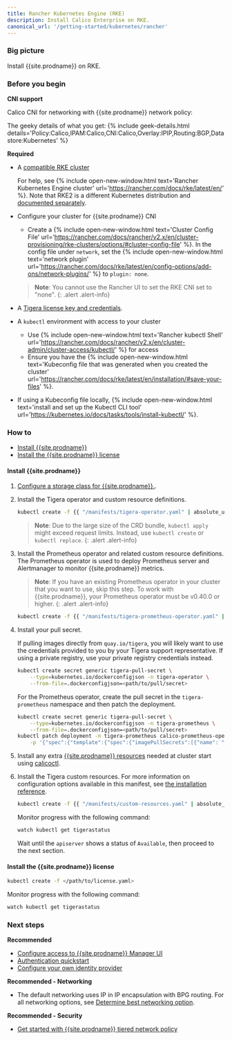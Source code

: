 ```yaml
---
title: Rancher Kubernetes Engine (RKE)
description: Install Calico Enterprise on RKE.
canonical_url: '/getting-started/kubernetes/rancher'
---
```


### Big picture

Install {{site.prodname}} on RKE.

### Before you begin

**CNI support**

Calico CNI for networking with {{site.prodname}} network policy:

The geeky details of what you get:
{% include geek-details.html details='Policy:Calico,IPAM:Calico,CNI:Calico,Overlay:IPIP,Routing:BGP,Datastore:Kubernetes' %}

**Required**

- A [compatible RKE cluster]({{site.baseurl}}/getting-started/compatibility#rke)
   
   For help, see {% include open-new-window.html text='Rancher Kubernetes Engine cluster' url='https://rancher.com/docs/rke/latest/en/' %}. Note that RKE2 is a different Kubernetes distribution and [documented separately]({{site.baseurl}}/getting-started/kubernetes/rke2).

- Configure your cluster for {{site.prodname}} CNI

  - Create a {% include open-new-window.html text='Cluster Config File' url='https://rancher.com/docs/rancher/v2.x/en/cluster-provisioning/rke-clusters/options/#cluster-config-file' %}. In the config file under `network`, set the {% include open-new-window.html text='network plugin' url='https://rancher.com/docs/rke/latest/en/config-options/add-ons/network-plugins/' %} to `plugin: none`.

   >**Note**: You cannot use the Rancher UI to set the RKE CNI set to "none".
   {: .alert .alert-info}

- A [Tigera license key and credentials]({{site.baseurl}}/getting-started/calico-enterprise).

- A `kubectl` environment with access to your cluster
  - Use {% include open-new-window.html text='Rancher kubectl Shell' url='https://rancher.com/docs/rancher/v2.x/en/cluster-admin/cluster-access/kubectl/' %} for access
  - Ensure you have the {% include open-new-window.html text='Kubeconfig file that was generated when you created the cluster' url='https://rancher.com/docs/rke/latest/en/installation/#save-your-files' %}.
  
- If using a Kubeconfig file locally, {% include open-new-window.html text='install and set up the Kubectl CLI tool' url='https://kubernetes.io/docs/tasks/tools/install-kubectl/' %}.

### How to

- [Install {{site.prodname}}](#install-calico-enterprise)
- [Install the {{site.prodname}} license](#install-the-calico-enterprise-license)

#### Install {{site.prodname}}

1. [Configure a storage class for {{site.prodname}}.]({{site.baseurl}}/getting-started/create-storage).

1. Install the Tigera operator and custom resource definitions.

   ```bash
   kubectl create -f {{ "/manifests/tigera-operator.yaml" | absolute_url }}
   ```
   
   > **Note**: Due to the large size of the CRD bundle, `kubectl apply` might exceed request limits. Instead, use `kubectl create` or `kubectl replace`.
   {: .alert .alert-info}

1. Install the Prometheus operator and related custom resource definitions. The Prometheus operator is used to deploy Prometheus server and Alertmanager to monitor {{site.prodname}} metrics.

   > **Note**: If you have an existing Prometheus operator in your cluster that you want to use, skip this step. To work with {{site.prodname}}, your Prometheus operator must be v0.40.0 or higher.
   {: .alert .alert-info}

   ```bash
   kubectl create -f {{ "/manifests/tigera-prometheus-operator.yaml" | absolute_url }}
   ```

1. Install your pull secret.

   If pulling images directly from `quay.io/tigera`, you will likely want to use the credentials provided to you by your Tigera support representative. If using a private registry, use your private registry credentials instead.

   ```bash
   kubectl create secret generic tigera-pull-secret \
       --type=kubernetes.io/dockerconfigjson -n tigera-operator \
       --from-file=.dockerconfigjson=<path/to/pull/secret>
   ```

   For the Prometheus operator, create the pull secret in the `tigera-prometheus` namespace and then patch the deployment.

   ```bash
   kubectl create secret generic tigera-pull-secret \
       --type=kubernetes.io/dockerconfigjson -n tigera-prometheus \
       --from-file=.dockerconfigjson=<path/to/pull/secret>
   kubectl patch deployment -n tigera-prometheus calico-prometheus-operator \
       -p '{"spec":{"template":{"spec":{"imagePullSecrets":[{"name": "tigera-pull-secret"}]}}}}'
   ```

1. Install any extra [{{site.prodname}} resources]({{site.baseurl}}/reference/resources) needed at cluster start using [calicoctl]({{site.baseurl}}/reference/calicoctl/overview).

1. Install the Tigera custom resources. For more information on configuration options available in this manifest, see [the installation reference]({{site.baseurl}}/reference/installation/api).

   ```bash
   kubectl create -f {{ "/manifests/custom-resources.yaml" | absolute_url }}
   ```

   Monitor progress with the following command:

   ```bash
   watch kubectl get tigerastatus
   ```

   Wait until the `apiserver` shows a status of `Available`, then proceed to the next section.

#### Install the {{site.prodname}} license

```bash
kubectl create -f </path/to/license.yaml>
```

Monitor progress with the following command:

```bash
watch kubectl get tigerastatus
```

### Next steps

**Recommended**

- [Configure access to {{site.prodname}} Manager UI]({{site.baseurl}}/getting-started/cnx/access-the-manager)
- [Authentication quickstart]({{site.baseurl}}/getting-started/cnx/authentication-quickstart)
- [Configure your own identity provider]({{site.baseurl}}/getting-started/cnx/configure-identity-provider)

**Recommended - Networking**

- The default networking uses IP in IP encapsulation with BPG routing. For all networking options, see [Determine best networking option]({{site.baseurl}}/networking/determine-best-networking).

**Recommended - Security**

- [Get started with {{site.prodname}} tiered network policy]({{site.baseurl}}/security/tiered-policy)
